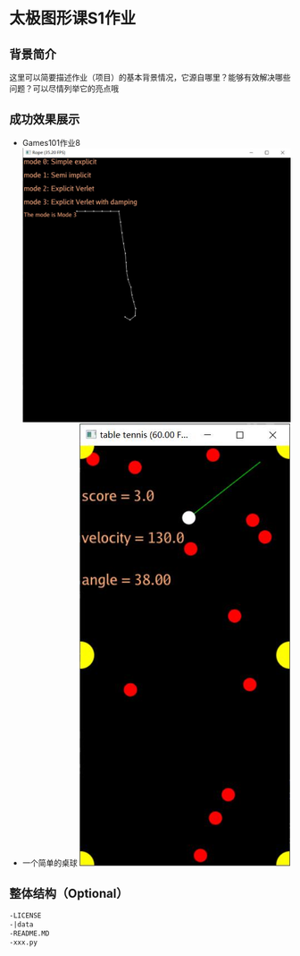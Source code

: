 # 太极图形课S1作业
## 背景简介
这里可以简要描述作业（项目）的基本背景情况，它源自哪里？能够有效解决哪些问题？可以尽情列举它的亮点哦

## 成功效果展示
- Games101作业8
![games101hw8](./games101hw8/spring.jpg)
- 一个简单的桌球
![table_tennis](./table_tennis/tennis.jpg)
## 整体结构（Optional）
```
-LICENSE
-|data
-README.MD
-xxx.py
```
